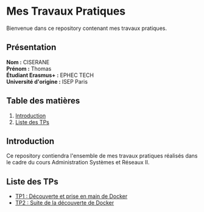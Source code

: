 # Mes Travaux Pratiques

Bienvenue dans ce repository contenant mes travaux pratiques.

## Présentation

**Nom :** CISERANE<br>
**Prénom :** Thomas<br>
**Étudiant Erasmus+ :** EPHEC TECH<br>
**Université d'origine :** ISEP Paris

## Table des matières

1. [Introduction](#introduction)
2. [Liste des TPs](#liste-des-tps)

## Introduction

Ce repository contiendra l'ensemble de mes travaux pratiques réalisés dans le cadre du cours Administration Systèmes et Réseaux II.

## Liste des TPs

- [TP1 : Découverte et prise en main de Docker](./TP1/TP1.md)
- [TP2 : Suite de la découverte de Docker](./TP2/TP2.md)
